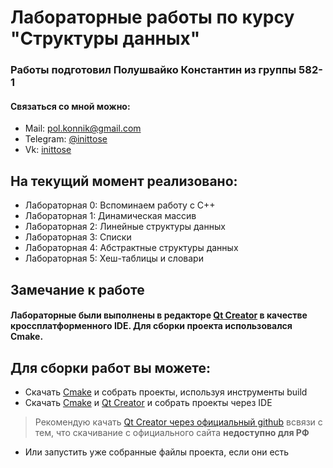 # Лабораторные работы по курсу "Структуры данных"
### Работы подготовил Полушвайко Константин из группы 582-1
#### Связаться со мной можно:
- Mail: [pol.konnik@gmail.com](pol.konnik@gmail.com)
- Telegram: [@inittose](https://t.me/inittose)
- Vk: [inittose](https://vk.com/inittose)

## На текущий момент реализовано:
- Лабораторная 0: Вспоминаем работу с C++
- Лабораторная 1: Динамическая массив
- Лабораторная 2: Линейные структуры данных
- Лабораторная 3: Списки
- Лабораторная 4: Абстрактные структуры данных
- Лабораторная 5: Хеш-таблицы и словари

## Замечание к работе
#### Лабораторные были выполнены в редакторе [Qt Creator](https://www.qt.io/offline-installers) в качестве кроссплатформенного IDE. Для сборки проекта использовался Cmake.
## Для сборки работ вы можете: 
- Скачать [Cmake](https://cmake.org/download/) и собрать проекты, используя инструменты build
- Скачать [Cmake](https://cmake.org/download/) и [Qt Creator](https://www.qt.io/offline-installers) и собрать проекты через IDE

> Рекомендую качать [Qt Creator через официальный github](https://github.com/qt-creator/qt-creator)
> всвязи с тем, что скачивание с официального сайта **недоступно для РФ**

- Или запустить уже собранные файлы проекта, если они есть